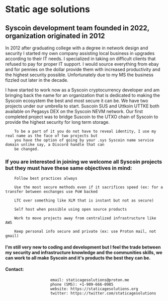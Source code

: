 <head>
<h1>Static age solutions</h1>
<h2>Syscoin development team founded in 2022, organization originated in 2012</h2>
</head>

 <body>   
<p>In 2012 after graduating college with a degree in network design and security I started my own company assisting
 	local business in upgrades according to their IT needs. I specialized in taking on difficult clients that refused
 	to pay for proper IT support. I would source everything from ebay and for pennies on the dollar provide them with 
 	increased productivity and the highest security possible. Unfortunately due to my MS the business fizzled out later 
	in the decade.</p> 
    
 <p>I have started to work now as a Syscoin cryptocurrency developer and am bringing back the name for an organization 
 	that is dedicated to making the Syscoin ecosystem the best and most secure it can be. We have two projects under our
 	umbrella to start. Suscoin SUS and Uttkoin UTTKE both available on Pegasys DEX on the Syscoin NEVM network. Our first
 	completed project was to bridge Suscoin to the UTXO chain of Syscoin to provide the highest security for long term 
 	storage.</p>
		
    
    
    
    	To be a part of it you do not have to reveal identity, I use my real name as the face of two projects but 
		you have the option of going by your .sys Syscoin name service domain unlike say, a Discord handle that can
		be changed.
    
   
    
<h3>If you are interested in joining we welcome all Syscoin projects but they must have these same objectives in mind:</h3>
    
	
		Follow best practices always
					
		Use the most secure methods even if it sacrifices speed (ex: for a transfer between exchanges use PoW backed
					
		LTC over something like XLM that is instant but not as secure)
					
		Self host when possible using open source products
					
		Work to move projects away from centralized infrastructure like AWS
					
		Keep personal info secure and private (ex: use Proton mail, not gmail)
		


<h4>I'm still very new to coding and development but I feel the trade between my security and infrastructure knowledge and 
the communities skills, we can work to all make Syscoin and it's products the best they can be.</h4>
</body>  	
		
<h4>Contact:</h4>
		
						email: staticagesolutions@proton.me
						phone (SMS): +1-909-666-0985
						website: https://staticagesolutions.org
						twitter: https://twitter.com/staticagesolutions
					
          
  
  
  
